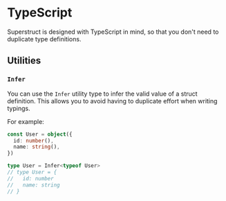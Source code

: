 # TypeScript

Superstruct is designed with TypeScript in mind, so that you don't need to duplicate type definitions.

## Utilities

### `Infer`

You can use the `Infer` utility type to infer the valid value of a struct definition. This allows you to avoid having to duplicate effort when writing typings.

For example:

```ts
const User = object({
  id: number(),
  name: string(),
})

type User = Infer<typeof User>
// type User = {
//   id: number
//   name: string
// }
```
